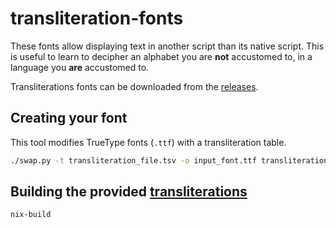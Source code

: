 # transliteration-fonts

These fonts allow displaying text in another script than its native script. This is useful to learn to decipher an alphabet you are **not** accustomed to, in a language you **are** accustomed to.

Transliterations fonts can be downloaded from the [releases](https://github.com/getkey/transliteration-fonts/releases/latest).

## Creating your font

This tool modifies TrueType fonts (`.ttf`) with a transliteration table.

```sh
./swap.py -t transliteration_file.tsv -o input_font.ttf transliteration_font.sfd
```

## Building the provided [transliterations](./transliterations)

```
nix-build
```
